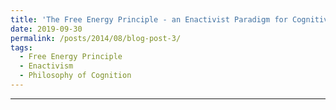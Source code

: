 ```yaml
---
title: 'The Free Energy Principle - an Enactivist Paradigm for Cognitive Science'
date: 2019-09-30
permalink: /posts/2014/08/blog-post-3/
tags:
  - Free Energy Principle
  - Enactivism
  - Philosophy of Cognition
---
```



------